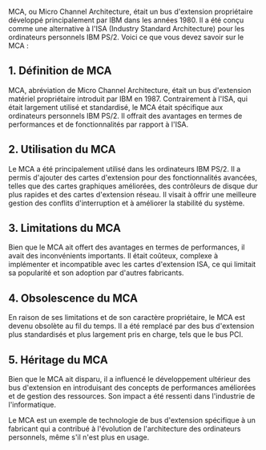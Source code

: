 
MCA, ou Micro Channel Architecture, était un bus d'extension propriétaire développé principalement par IBM dans les années 1980. Il a été conçu comme une alternative à l'ISA (Industry Standard Architecture) pour les ordinateurs personnels IBM PS/2. Voici ce que vous devez savoir sur le MCA :

## **1. Définition de MCA**

MCA, abréviation de Micro Channel Architecture, était un bus d'extension matériel propriétaire introduit par IBM en 1987. Contrairement à l'ISA, qui était largement utilisé et standardisé, le MCA était spécifique aux ordinateurs personnels IBM PS/2. Il offrait des avantages en termes de performances et de fonctionnalités par rapport à l'ISA.

## **2. Utilisation du MCA**

Le MCA a été principalement utilisé dans les ordinateurs IBM PS/2. Il a permis d'ajouter des cartes d'extension pour des fonctionnalités avancées, telles que des cartes graphiques améliorées, des contrôleurs de disque dur plus rapides et des cartes d'extension réseau. Il visait à offrir une meilleure gestion des conflits d'interruption et à améliorer la stabilité du système.

## **3. Limitations du MCA**

Bien que le MCA ait offert des avantages en termes de performances, il avait des inconvénients importants. Il était coûteux, complexe à implémenter et incompatible avec les cartes d'extension ISA, ce qui limitait sa popularité et son adoption par d'autres fabricants.

## **4. Obsolescence du MCA**

En raison de ses limitations et de son caractère propriétaire, le MCA est devenu obsolète au fil du temps. Il a été remplacé par des bus d'extension plus standardisés et plus largement pris en charge, tels que le bus PCI.

## **5. Héritage du MCA**

Bien que le MCA ait disparu, il a influencé le développement ultérieur des bus d'extension en introduisant des concepts de performances améliorées et de gestion des ressources. Son impact a été ressenti dans l'industrie de l'informatique.

Le MCA est un exemple de technologie de bus d'extension spécifique à un fabricant qui a contribué à l'évolution de l'architecture des ordinateurs personnels, même s'il n'est plus en usage.
